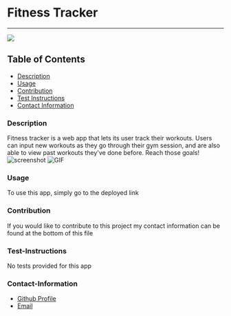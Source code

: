 # Fitness Tracker
----
<a href="https://img.shields.io/badge/License-MIT-brightgreen"><img src="https://img.shields.io/badge/License-MIT-brightgreen"></a>
## Table of Contents
- [Description](#description)
- [Usage](#usage)
- [Contribution](#contribution)
- [Test Instructions](#test-instructions)
- [Contact Information](#contact-information)

### Description
Fitness tracker is a web app that lets its user track their workouts. Users can input new workouts as they go through their gym session, and are also able to view past workouts they've done before. Reach those goals!
![screenshot]()
![GIF]()

### Usage
To use this app, simply go to the deployed link

### Contribution
If you would like to contribute to this project my contact information can be found at the bottom of this file

### Test-Instructions
No tests provided for this app

### Contact-Information
* [Github Profile](https://github.com/andresaponte22)
* [Email](andresaponte.f@gmail.com)
